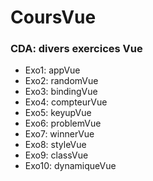 # CoursVue
### CDA: divers exercices Vue

- Exo1: appVue
- Exo2: randomVue
- Exo3: bindingVue
- Exo4: compteurVue
- Exo5: keyupVue
- Exo6: problemVue
- Exo7: winnerVue
- Exo8: styleVue
- Exo9: classVue
- Exo10: dynamiqueVue
